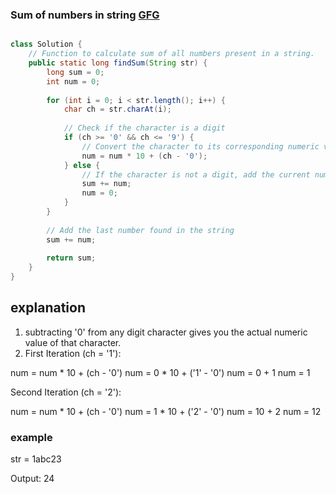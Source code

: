 ### Sum of numbers in string [GFG](https://www.geeksforgeeks.org/problems/sum-of-numbers-in-string-1587115621/1)

```java

class Solution {
    // Function to calculate sum of all numbers present in a string.
    public static long findSum(String str) {
        long sum = 0;
        int num = 0;
        
        for (int i = 0; i < str.length(); i++) {
            char ch = str.charAt(i);
            
            // Check if the character is a digit
            if (ch >= '0' && ch <= '9') {
                // Convert the character to its corresponding numeric value
                num = num * 10 + (ch - '0');
            } else {
                // If the character is not a digit, add the current number to the sum and reset num
                sum += num;
                num = 0;
            }
        }
        
        // Add the last number found in the string
        sum += num;
        
        return sum;
    }
}
```

## explanation 
1) subtracting '0' from any digit character gives you the actual numeric value of that character.
2) First Iteration (ch = '1'):

 num = num * 10 + (ch - '0')
 num = 0 * 10 + ('1' - '0')
 num = 0 + 1
 num = 1

Second Iteration (ch = '2'):

 num = num * 10 + (ch - '0')
 num = 1 * 10 + ('2' - '0')
 num = 10 + 2
 num = 12

### example 

str = 1abc23

Output: 24

